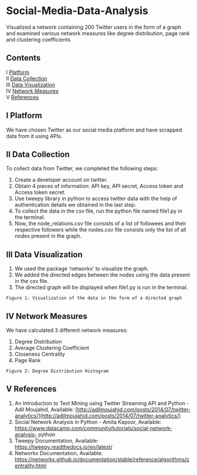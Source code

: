 # Social-Media-Data-Analysis
Visualized a network containing 200 Twitter users in the form of a graph and examined various network measures like degree distribution, page rank and clustering coefficients

## Contents

I [Platform](#i-platform)\
II [Data Collection](#ii-data-collection)\
III [Data Visualization](#iii-data-visualization)\
IV [Network Measures](#iv-network-measures)\
V [References](#v-references)


## I Platform

We have chosen Twitter as our social media platform and have scrapped data from it
using APIs.

## II Data Collection


To collect data from Twitter, we completed the following steps:

1. Create a developer account on twitter.
2. Obtain 4 pieces of information: API key, API secret, Access token and Access token
    secret.
3. Use tweepy library in python to access twitter data with the help of authentication
    details we obtained in the last step.
4. To collect the data in the csv file, run the python file named file1.py in the terminal.
5. Now, the node_relations.csv file consists of a list of followees and their respective
    followers while the nodes.csv file consists only the list of all nodes present in the
    graph.


## III Data Visualization

1. We used the package ’networkx’ to visualize the graph.
2. We added the directed edges between the nodes using the data present in the csv
    file.
3. The directed graph will be displayed when file1.py is run in the terminal.

```
Figure 1: Visualization of the data in the form of a directed graph
```

## IV Network Measures

We have calculated 3 different network measures:

1. Degree Distribution
2. Average Clustering Coefficient
3. Closeness Centrality
4. Page Rank

```
Figure 2: Degree Distribution Histogram
```

## V References

1. An Introduction to Text Mining using Twitter Streaming API and Python - Adil
    Moujahid,
    Available: [http://adilmoujahid.com/posts/2014/07/twitter-analytics/](http://adilmoujahid.com/posts/2014/07/twitter-analytics/)
2. Social Network Analysis in Python - Amita Kapoor,
    Available: https://www.datacamp.com/community/tutorials/social-network-analysis-
    python
3. Tweepy Documentation,
    Available: https://tweepy.readthedocs.io/en/latest/
4. Networkx Documentation,
    Available: https://networkx.github.io/documentation/stable/reference/algorithms/centrality.html



